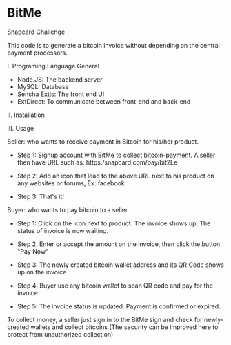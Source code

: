 BitMe
=====

Snapcard Challenge

This code is to generate a bitcoin invoice without depending on the central payment processors.

I. Programing Language General

- Node.JS: The backend server
- MySQL: Database
- Sencha Extjs: The front end UI
- ExtDirect: To communicate between front-end and back-end

II. Installation



III. Usage

Seller: who wants to receive payment in Bitcoin for his/her product.

- Step 1: Signup account with BitMe to collect bitcoin-payment. A seller then have URL such as: https:/snapcard.com/pay/bit2Le

- Step 2: Add an icon that lead to the above URL next to his product on any websites or forums, Ex: facebook.

- Step 3: That's it!

Buyer: who wants to pay bitcoin to a seller

- Step 1: Click on the icon next to product. The invoice shows up. The status of invoice is now waiting.

- Step 2: Enter or accept the amount on the invoice, then click the button "Pay Now"

- Step 3: The newly created bitcoin wallet address and its QR Code shows up on the invoice.

- Step 4: Buyer use any bitcoin wallet to scan QR code and pay for the invoice.

- Step 5: The invoice status is updated. Payment is confirmed or expired.


To collect money, a seller just sign in to the BitMe sign and check for newly-created wallets and collect bitcoins (The security can be improved here to protect from unauthorized collection)



